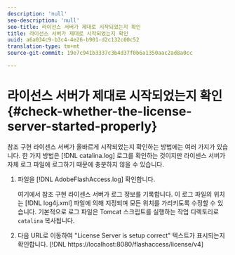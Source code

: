 ```yaml
---
description: 'null'
seo-description: 'null'
seo-title: 라이선스 서버가 제대로 시작되었는지 확인
title: 라이선스 서버가 제대로 시작되었는지 확인
uuid: a6a034c9-b3c4-4e26-b901-d2c132c00c52
translation-type: tm+mt
source-git-commit: 19e7c941b3337c3b4d37f0b6a1350aac2ad8a0cc

---
```



# 라이선스 서버가 제대로 시작되었는지 확인 {#check-whether-the-license-server-started-properly}

참조 구현 라이센스 서버가 올바르게 시작되었는지 확인하는 방법에는 여러 가지가 있습니다. 한 가지 방법은 [!DNL catalina.log] 로그를 확인하는 것이지만 라이센스 서버가 자체 로그 파일에 로그하기 때문에 충분하지 않을 수 있습니다.
1. 파일을 [!DNL AdobeFlashAccess.log] 확인합니다.

   여기에서 참조 구현 라이센스 서버가 로그 정보를 기록합니다. 이 로그 파일의 위치는 [!DNL log4j.xml] 파일에 의해 지정되며 모든 위치를 가리키도록 수정할 수 있습니다. 기본적으로 로그 파일은 Tomcat 스크립트를 실행하는 작업 디렉토리로 `catalina` 복사됩니다.
1. 다음 URL로 이동하여 &quot;License Server is setup correct&quot; 텍스트가 표시되는지 확인합니다.
   [!DNL ht<span></span>tps://localhost:8080/flashaccess/license/v4]
